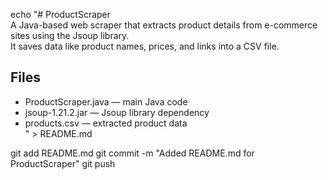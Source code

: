 echo "# ProductScraper  
A Java-based web scraper that extracts product details from e-commerce sites using the Jsoup library.  
It saves data like product names, prices, and links into a CSV file.  

## Files
- ProductScraper.java — main Java code  
- jsoup-1.21.2.jar — Jsoup library dependency  
- products.csv — extracted product data  
" > README.md

git add README.md
git commit -m "Added README.md for ProductScraper"
git push
